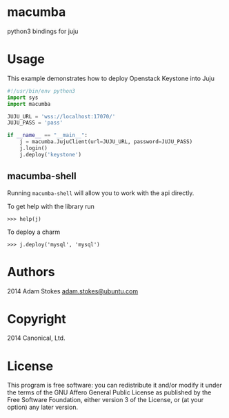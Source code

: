 # macumba

python3 bindings for juju

# Usage

This example demonstrates how to deploy Openstack Keystone into Juju

```python
#!/usr/bin/env python3
import sys
import macumba

JUJU_URL = 'wss://localhost:17070/'
JUJU_PASS = 'pass'

if __name__ == "__main__":
    j = macumba.JujuClient(url=JUJU_URL, password=JUJU_PASS)
    j.login()
    j.deploy('keystone')
```

## macumba-shell

Running `macumba-shell` will allow you to work with the api directly.

To get help with the library run

```
>>> help(j)
```

To deploy a charm

```
>>> j.deploy('mysql', 'mysql')
```

# Authors

2014 Adam Stokes <adam.stokes@ubuntu.com>

# Copyright

2014 Canonical, Ltd.

# License

This program is free software: you can redistribute it and/or modify
it under the terms of the GNU Affero General Public License as
published by the Free Software Foundation, either version 3 of the
License, or (at your option) any later version.
